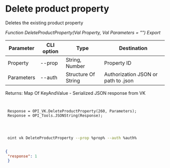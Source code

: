 ﻿---
sidebar_position: 4
---

# Delete product property
 Deletes the existing product property


*Function DeleteProductProperty(Val Property, Val Parameters = "") Export*

 | Parameter | CLI option | Type | Destination |
 |-|-|-|-|
 | Property | --prop | String, Number | Property ID |
 | Parameters | --auth | Structure Of String | Authorization JSON or path to .json |

 
 Returns: Map Of KeyAndValue - Serialized JSON response from VK 

```bsl title="Code example"
	
 
 Response = OPI_VK.DeleteProductProperty(260, Parameters);
 Response = OPI_Tools.JSONString(Response);
 
	
```

```sh title="CLI command example"
 
 oint vk DeleteProductProperty --prop %prop% --auth %auth%


```


```json title="Result"

{
 "response": 1
 }

```
